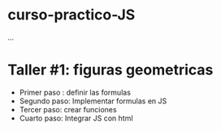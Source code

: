 # curso-practico-JS

...

# Taller #1: figuras geometricas

- Primer paso : definir las formulas
- Segundo paso: Implementar formulas en JS 
- Tercer paso: crear funciones
- Cuarto paso: Integrar JS con html

